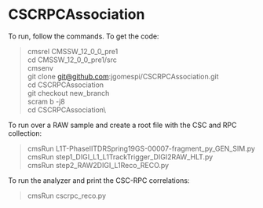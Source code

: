 # CSCRPCAssociation

To run, follow the commands.
To get the code:
> cmsrel CMSSW_12_0_0_pre1\
> cd CMSSW_12_0_0_pre1/src\
> cmsenv\
> git clone git@github.com:jgomespi/CSCRPCAssociation.git\
> cd CSCRPCAssociation\
> git checkout new_branch\
> scram b -j8\
> cd CSCRPCAssociation\

To run over a RAW sample and create a root file with the CSC and RPC collection:
>cmsRun L1T-PhaseIITDRSpring19GS-00007-fragment_py_GEN_SIM.py\
>cmsRun step1_DIGI_L1_L1TrackTrigger_DIGI2RAW_HLT.py\
>cmsRun step2_RAW2DIGI_L1Reco_RECO.py 

To run the analyzer and print the CSC-RPC correlations:
>cmsRun cscrpc_reco.py
